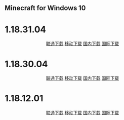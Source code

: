 ## Minecraft for Windows 10

# 1.18.31.04

<p align="center">
    <a class="btn" href="https://download.fuibafuyu.cn/d/123/Program/Windows/Minecraft/Bedrock/Microsoft.MinecraftUWP_1.18.3104.0_x64__8wekyb3d8bbwe.Appx">联通下载</a>
    <a class="btn" href="https://download.fuibafuyu.cn/d/139/Program/Windows/Minecraft/Bedrock/Microsoft.MinecraftUWP_1.18.3104.0_x64__8wekyb3d8bbwe.Appx">移动下载</a>
    <a class="btn" rel="noopener noreferrer" href="https://download.fuibafuyu.cn/d/Ali/Program/Windows/Minecraft/Bedrock/Microsoft.MinecraftUWP_1.18.3104.0_x64__8wekyb3d8bbwe.Appx">国内下载</a>
    <a class="btn" href="https://download.fuibafuyu.cn/d/OD/Program/Windows/Minecraft/Bedrock/Microsoft.MinecraftUWP_1.18.3104.0_x64__8wekyb3d8bbwe.Appx">国际下载</a>
</p>

# 1.18.30.04

<p align="center">
    <a class="btn" href="https://download.fuibafuyu.cn/d/123/Program/Windows/Minecraft/Bedrock/Microsoft.MinecraftUWP_1.18.3004.0_x64__8wekyb3d8bbwe.Appx">联通下载</a>
    <a class="btn" href="https://download.fuibafuyu.cn/d/139/Program/Windows/Minecraft/Bedrock/Microsoft.MinecraftUWP_1.18.3004.0_x64__8wekyb3d8bbwe.Appx">移动下载</a>
    <a class="btn" rel="noopener noreferrer" href="https://download.fuibafuyu.cn/d/Ali/Program/Windows/Minecraft/Bedrock/Microsoft.MinecraftUWP_1.18.3004.0_x64__8wekyb3d8bbwe.Appx">国内下载</a>
    <a class="btn" href="https://download.fuibafuyu.cn/d/OD/Program/Windows/Minecraft/Bedrock/Microsoft.MinecraftUWP_1.18.3004.0_x64__8wekyb3d8bbwe.Appx">国际下载</a>
</p>

# 1.18.12.01

<p align="center">
    <a class="btn" href="https://download.fuibafuyu.cn/d/123/Program/Windows/Minecraft/Bedrock/Microsoft.MinecraftUWP_1.18.1201.0_x64__8wekyb3d8bbwe.Appx">联通下载</a>
    <a class="btn" href="https://download.fuibafuyu.cn/d/139/Program/Windows/Minecraft/Bedrock/Microsoft.MinecraftUWP_1.18.1201.0_x64__8wekyb3d8bbwe.Appx">移动下载</a>
    <a class="btn" rel="noopener noreferrer" href="https://download.fuibafuyu.cn/d/Ali/Program/Windows/Minecraft/Bedrock/Microsoft.MinecraftUWP_1.18.1201.0_x64__8wekyb3d8bbwe.Appx">国内下载</a>
    <a class="btn" href="https://download.fuibafuyu.cn/d/OD/Program/Windows/Minecraft/Bedrock/Microsoft.MinecraftUWP_1.18.1201.0_x64__8wekyb3d8bbwe.Appx">国际下载</a>
</p>